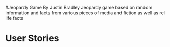 #Jeopardy Game By Justin Bradley
Jeopardy game based on random information and facts from various pieces of media and fiction as well as
rel life facts
# User Stories
